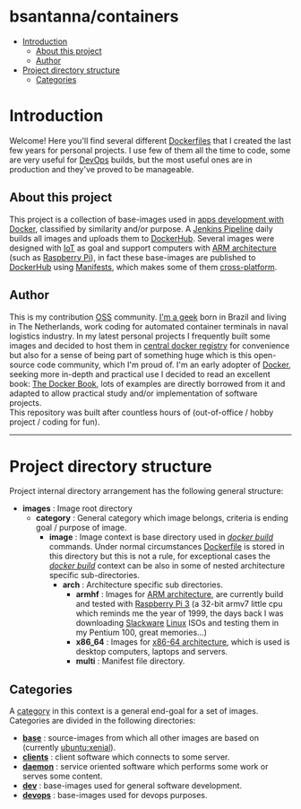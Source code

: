 # bsantanna/containers

- [Introduction](#introduction)
  - [About this project](#about-this-project)
  - [Author](#author)
- [Project directory structure](#project-directory-structure)
  - [Categories](#categories)


# Introduction

Welcome! Here you'll find several different [Dockerfiles](https://docs.docker.com/engine/reference/builder/) that I created the last few years for personal projects.  I use few of them all the time to code, some are very useful for [DevOps](https://en.wikipedia.org/wiki/DevOps) builds, but the most useful ones are in production and they've proved to be manageable. 

## About this project

This project is a collection of base-images used in [apps development with Docker](https://docs.docker.com/develop/), classified by similarity and/or purpose.
A [Jenkins Pipeline](https://jenkins.io/doc/book/pipeline/) daily builds all images and uploads them to [DockerHub](https://hub.docker.com/u/bsantanna/).
Several images were designed with [IoT](https://en.wikipedia.org/wiki/Internet_of_things) as goal and support computers with [ARM architecture](https://en.wikipedia.org/wiki/ARM_architecture) (such as [Raspberry Pi](https://en.wikipedia.org/wiki/Raspberry_Pi)), in fact these base-images are published to [DockerHub](https://hub.docker.com/u/bsantanna/) using [Manifests](https://docs.docker.com/registry/spec/manifest-v2-2/), which makes some of them [cross-platform](https://en.wikipedia.org/wiki/Cross-platform).

## Author

This is my contribution [OSS](https://en.wikipedia.org/wiki/Open-source_software) community.
[I'm a geek](http://linkedin.com/in/brnsantanna/) born in Brazil and living in The Netherlands, work coding for automated container terminals in naval logistics industry.
In my latest personal projects I frequently built some images and decided to host them in [central docker registry](https://hub.docker.com/u/bsantanna/) for convenience but also for a sense of being part of something huge which is this open-source code community, which I'm proud of.
I'm an early adopter of [Docker](https://www.docker.com), seeking more in-depth and practical use I decided to read an excellent book: [The Docker Book](https://dockerbook.com), lots of examples are directly borrowed from it and adapted to allow practical study and/or implementation of software projects.  
This repository was built after countless hours of (out-of-office / hobby project / coding for fun). 

---

# Project directory structure

Project internal directory arrangement has the following general structure:

 - **images**         : Image root directory
   - **category**     : General category which image belongs, criteria is ending goal / purpose of image.
     - **image**      : Image context is base directory used in *[docker build](https://docs.docker.com/engine/reference/commandline/build/)* commands. Under normal circumstances [Dockerfile](https://docs.docker.com/engine/reference/builder/) is stored in this directory but this is not a rule, for exceptional cases the *[docker build](https://docs.docker.com/engine/reference/commandline/build/)* context can be also in some of nested architecture specific sub-directories.
       - **arch**     : Architecture specific sub directories.
         - **armhf**  : Images for [ARM architecture](https://en.wikipedia.org/wiki/ARM_architecture), are currently build and tested with [Raspberry Pi 3](https://en.wikipedia.org/wiki/Raspberry_Pi) (a 32-bit armv7 little cpu which reminds me the year of 1999, the days back I was downloading [Slackware](https://en.wikipedia.org/wiki/Slackware) [Linux](https://en.wikipedia.org/wiki/Linux) ISOs and testing them in my Pentium 100, great memories...)
         - **x86_64** : Images for [x86-64 architecture](https://en.wikipedia.org/wiki/X86-64), which is used is desktop computers, laptops and servers.
         - **multi**  : Manifest file directory.
         
         
## Categories

A [category](images/) in this context is a general end-goal for a set of images. Categories are divided in the following directories:

 - **[base](images/base/)**    : source-images from which all other images are based on (currently [ubuntu:xenial](https://hub.docker.com/_/ubuntu/)).
 - **[clients](images/clients)** : client software which connects to some server.
 - **[daemon](images/daemon)**  : service oriented software which performs some work or serves some content.
 - **[dev](images/dev)**     : base-images used for general software development.
 - **[devops](images/devops)**  : base-images used for devops purposes.
 
